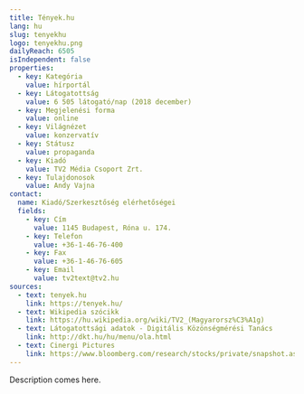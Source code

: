 ```yaml
---
title: Tények.hu
lang: hu
slug: tenyekhu
logo: tenyekhu.png
dailyReach: 6505
isIndependent: false
properties:
  - key: Kategória
    value: hírportál
  - key: Látogatottság
    value: 6 505 látogató/nap (2018 december)
  - key: Megjelenési forma
    value: online
  - key: Világnézet
    value: konzervatív
  - key: Státusz
    value: propaganda
  - key: Kiadó
    value: TV2 Média Csoport Zrt.
  - key: Tulajdonosok
    value: Andy Vajna
contact:
  name: Kiadó/Szerkesztőség elérhetőségei
  fields:
    - key: Cím
      value: 1145 Budapest, Róna u. 174.
    - key: Telefon
      value: +36-1-46-76-400
    - key: Fax
      value: +36-1-46-76-605
    - key: Email
      value: tv2text@tv2.hu
sources:
  - text: tenyek.hu
    link: https://tenyek.hu/
  - text: Wikipedia szócikk
    link: https://hu.wikipedia.org/wiki/TV2_(Magyarorsz%C3%A1g)
  - text: Látogatottsági adatok - Digitális Közönségmérési Tanács
    link: http://dkt.hu/hu/menu/ola.html
  - text: Cinergi Pictures
    link: https://www.bloomberg.com/research/stocks/private/snapshot.asp?privcapId=335017
---
```


Description comes here.